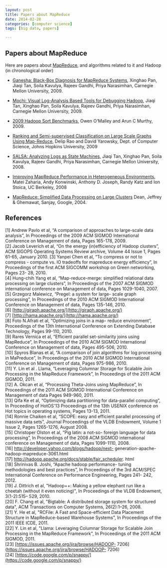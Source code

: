 ```yaml
---
layout: post
title: Papers about MapReduce
date: 2014-02-28 
categories: [computer science]
tags: [big data, papers]

---
```



Papers about MapReduce
---

<span class="anchor" id="line-2"></span><span class="anchor" id="line-3"></span><p class="line862">Here are papers about <a href="/hadoop/MapReduce">MapReduce</a>, and algorithms related to it and Hadoop (in chronological order) <span class="anchor" id="line-4"></span><span class="anchor" id="line-5"></span><ul><li><p class="line891"><a class="http" href="http://www.sigmetrics.org/conferences/sigmetrics/2009/workshops/papers_hotmetrics/session1_1.pdf">Ganesha: Black-Box Diagnosis for MapReduce Systems</a>, Xinghao Pan, Jiaqi Tan, Soila Kavulya, Rajeev Gandhi, Priya Narasimhan, Carnegie Mellon University, 2009. <span class="anchor" id="line-6"></span></li><li><p class="line891"><a class="http" href="http://www.usenix.org/event/hotcloud09/tech/full_papers/tan.pdf">Mochi: Visual Log-Analysis Based Tools for Debugging Hadoop</a>, Jiaqi Tan, Xinghao Pan, Soila Kavulya, Rajeev Gandhi, Priya Narasimhan, Carnegie Mellon University, 2009. <span class="anchor" id="line-7"></span></li><li><p class="line891"><a class="http" href="http://developer.yahoo.com/blogs/hadoop/Yahoo2009.pdf">2009 Hadoop Sort Benchmarks</a>, Owen O'Malley and Arun C Murthy, 2009. <span class="anchor" id="line-8"></span></li><li><p class="line891"><a class="http" href="http://www.clsp.jhu.edu/~delip/nocrawl/textgraphs09.pdf">Ranking and Semi-supervised Classification on Large Scale Graphs Using Map-Reduce</a>,  Delip Rao and David Yarowsky, Dept. of Computer Science, Johns Hopkins University, 2009 <span class="anchor" id="line-9"></span></li><li><p class="line891"><a class="http" href="http://www.usenix.org/event/wasl08/tech/full_papers/tan/tan.pdf">SALSA: Analyzing Logs as State Machines</a>, Jiaqi Tan, Xinghao Pan, Soila Kavulya, Rajeev Gandhi, Priya Narasimhan, Carnegie Mellon University, 2008. <span class="anchor" id="line-10"></span></li><li><p class="line891"><a class="http" href="http://www.usenix.org/events/osdi08/tech/full_papers/zaharia/zaharia.pdf">Improving MapReduce Performance in Heterogeneous Environments</a>, Matei Zaharia, Andy Konwinski, Anthony D. Joseph, Randy Katz and Ion Stoica, UC Berkeley, 2008 <span class="anchor" id="line-11"></span></li><li><p class="line891"><a class="http" href="http://labs.google.com/papers/mapreduce.html">MapReduce: Simplified Data Processing on Large Clusters</a> Dean, Jeffrey &amp; Ghemawat, Sanjay, Google, 2004. <span class="anchor" id="line-12"></span></li></ul><span class="anchor" id="bottom"></span></div>

References
---

[1] Andrew Pavlo et al, “A comparison of approaches to large-scale data analysis”, In Proceedings of the 2009 ACM SIGMOD International Conference on Management of data, Pages 165-178, 2009.  
[2] Jacob Leverich et al, “On the energy (in)efficiency of Hadoop clusters”, ACM SIGOPS Operating Systems Review archive, Volume 44 Issue 1, Pages 61-65, January 2010.
[3] Yanpei Chen et al, “To compress or not to compress - compute vs. IO tradeoffs for mapreduce energy efficiency”, In Proceedings of the first ACM SIGCOMM workshop on Green networking, Pages 23- 28, 2010.  
[4] Hung-chih Yang et al, “Map-reduce-merge: simplified relational data processing on large clusters”, In Proceedings of the 2007 ACM SIGMOD international conference on Management of data, Pages 1029-1040, 2007.  
[5] Grzegorz Malewicz, “Pregel: a system for large- scale graph processing”, In Proceedings of the 2010 ACM SIGMOD International Conference on Management of data, Pages 135-146, 2010.  
[6] [http://giraph.apache.org/](http://giraph.apache.org/)  
[7] [http://hama.apache.org/](http://hama.apache.org/)  
[8] Foto N.Afrati et al, “Optimizing joins in a map- reduce environment”, Proceedings of the 13th International Conference on Extending Database Technology, Pages 99-110, 2010.  
[9] Rares Vernica et al, “Efficient parallel set-similarity joins using MapReduce”, In Proceedings of the 2010 ACM SIGMOD International Conference on Management of data, Pages 495-506, 2010.  
[10] Spyros Blanas et al, “A comparison of join algorithms for log processing in MaPreduce”, In Proceedings of the 2010 ACM SIGMOD International Conference on Management of data, Pages 975-986,
2010.  
[11] Y. Lin et al . Llama, “Leveraging Columnar Storage for Scalable Join Processing in the MapReduce Framework”, In Proceedings of the 2011 ACM SIGMOD, 2011.  
[12] A. Okcan et al, “Processing Theta-Joins using MapReduce”, In Proceedings of the 2011 ACM SIGMOD International Conference on Management of data Pages 949-960, 2011.  
[13] Qifa Ke et al, “Optimizing data partitioning for data-parallel computing”, In Proceeding of HotOS'13 Proceedings of the 13th USENIX conference on Hot topics in operating systems, Pages 13-13, 2011.  
[14] Ronnie Chaiken et al, “SCOPE: easy and efficient parallel processing of massive data sets”, Journal Proceedings of the VLDB Endowment, Volume 1 Issue 2, Pages 1265-1276, August 2008.  
[15] Christoper Olston et al, “Pig latin: a not-so- foreign language for data processing”, In Proceedings of the 2008 ACM SIGMOD international conference on Management of data, Pages 1099-1110, 2008.  
[16] http://developer.yahoo.com/blogs/hadoop/next- generation-apache-hadoop-mapreduce-3061.html   
[17] http://hadoop.apache.org/docs/stable/fair_scheduler. html  
[18] Shrinivas B. Joshi, “Apache hadoop performance- tuning methodologies and best practices”, In Proceedings of the 3rd ACM/SPEC International Conference on Performance Engineering, Pages 241- 242, 2012.  
[19] J. Dittrich et al, "Hadoop++: Making a yellow elephant run like a cheetah (without it even noticing)", In Proceedings of the VLDB Endowment, 3(1-2):515– 529, 2010.  
[20] F. Chang et al, "Bigtable: A distributed storage system for structured data", ACM Transactions on Computer Systems, 26(2):1–26, 2008.  
[21] Y. He et al, "RCFile: A Fast and Space-efficient Data Placement Structure in MapReduce-based Warehouse Systems", In Proceedings of the 2011 IEEE ICDE, 2011.  
[22] Y. Lin et al, "Llama: Leveraging Columnar Storage for Scalable Join Processing in the MapReduce Framework", In Proceedings of the 2011 ACM SIGMOD, 2011.  
[23] [https://issues.apache.org/jira/browse/HADOOP- 7206](https://issues.apache.org/jira/browse/HADOOP- 7206)  
[24] [https://code.google.com/p/snappy/](https://code.google.com/p/snappy/)  
